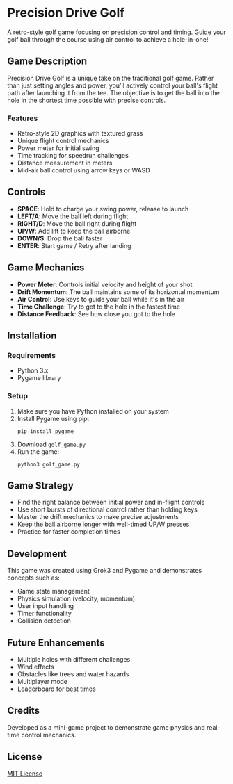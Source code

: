 # Precision Drive Golf

A retro-style golf game focusing on precision control and timing. Guide your golf ball through the course using air control to achieve a hole-in-one!

## Game Description

Precision Drive Golf is a unique take on the traditional golf game. Rather than just setting angles and power, you'll actively control your ball's flight path after launching
it from the tee. The objective is to get the ball into the hole in the shortest time possible with precise controls.

### Features

- Retro-style 2D graphics with textured grass
- Unique flight control mechanics
- Power meter for initial swing
- Time tracking for speedrun challenges
- Distance measurement in meters
- Mid-air ball control using arrow keys or WASD

## Controls

- **SPACE**: Hold to charge your swing power, release to launch
- **LEFT/A**: Move the ball left during flight
- **RIGHT/D**: Move the ball right during flight
- **UP/W**: Add lift to keep the ball airborne
- **DOWN/S**: Drop the ball faster
- **ENTER**: Start game / Retry after landing

## Game Mechanics

- **Power Meter**: Controls initial velocity and height of your shot
- **Drift Momentum**: The ball maintains some of its horizontal momentum
- **Air Control**: Use keys to guide your ball while it's in the air
- **Time Challenge**: Try to get to the hole in the fastest time
- **Distance Feedback**: See how close you got to the hole

## Installation

### Requirements

- Python 3.x
- Pygame library

### Setup

1. Make sure you have Python installed on your system
2. Install Pygame using pip:
   ```
   pip install pygame
   ```
3. Download `golf_game.py`
4. Run the game:
   ```
   python3 golf_game.py
   ```

## Game Strategy

- Find the right balance between initial power and in-flight controls
- Use short bursts of directional control rather than holding keys
- Master the drift mechanics to make precise adjustments
- Keep the ball airborne longer with well-timed UP/W presses
- Practice for faster completion times

## Development

This game was created using Grok3 and Pygame and demonstrates concepts such as:
- Game state management
- Physics simulation (velocity, momentum)
- User input handling
- Timer functionality
- Collision detection

## Future Enhancements

- Multiple holes with different challenges
- Wind effects
- Obstacles like trees and water hazards
- Multiplayer mode
- Leaderboard for best times

## Credits

Developed as a mini-game project to demonstrate game physics and real-time control mechanics.

## License

[MIT License](https://opensource.org/licenses/MIT)
